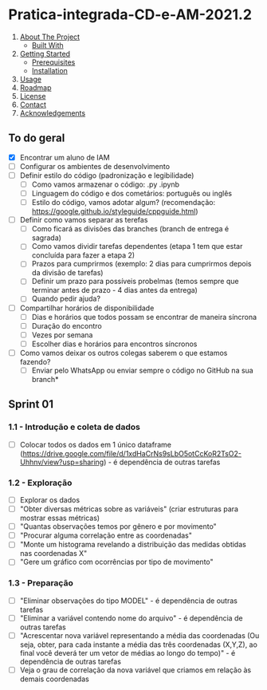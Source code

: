 # Pratica-integrada-CD-e-AM-2021.2

1. [About The Project](#about-the-project)
    * [Built With](#built-with)
1. [Getting Started](#getting-started)
    * [Prerequisites](#prerequisites)
    * [Installation](#installation)
1. [Usage](#usage)
1. [Roadmap](#to-do-geral)
1. [License](#license)
1. [Contact](#contac)
1. [Acknowledgements](#acknowledgements)

## To do geral

- [x] Encontrar um aluno de IAM
- [ ] Configurar os ambientes de desenvolvimento
- [ ] Definir estilo do código (padronização e legibilidade)
   - [ ] Como vamos armazenar o código: .py .ipynb
   - [ ] Linguagem do código e dos cometários: português ou inglês
   - [ ] Estilo do código, vamos adotar algum? (recomendação: https://google.github.io/styleguide/cppguide.html)
- [ ] Definir como vamos separar as terefas
   - [ ] Como ficará as divisões das branches (branch de entrega é sagrada)
   - [ ] Como vamos dividir tarefas dependentes (etapa 1 tem que estar concluída para fazer a etapa 2)
   - [ ] Prazos para cumprirmos (exemplo: 2 dias para cumprirmos depois da divisão de tarefas)
   - [ ] Definir um prazo para possíveis probelmas (temos sempre que terminar antes de prazo - 4 dias antes da entrega)
   - [ ] Quando pedir ajuda?
- [ ] Compartilhar horários de disponibilidade
   - [ ] Dias e horários que todos possam se encontrar de maneira síncrona
   - [ ] Duração do encontro
   - [ ] Vezes por semana
   - [ ] Escolher dias e horários para encontros síncronos
- [ ] Como vamos deixar os outros colegas saberem o que estamos fazendo?
   - [ ] Enviar pelo WhatsApp ou enviar sempre o código no GitHub na sua branch*

## Sprint 01

### 1.1 - Introdução e coleta de dados

- [ ] Colocar todos os dados em 1 único dataframe (https://drive.google.com/file/d/1xdHaCrNs9sLbO5otCcKoR2TsO2-Uhhnv/view?usp=sharing) - é dependência de outras tarefas

### 1.2 - Exploração

- [ ] Explorar os dados
- [ ] "Obter diversas métricas sobre as variáveis" (criar estruturas para mostrar essas métricas)
- [ ] "Quantas observações temos por gênero e por movimento"
- [ ] "Procurar alguma correlação entre as coordenadas"
- [ ] "Monte um histograma revelando a distribuição das medidas obtidas nas coordenadas X"
- [ ] "Gere um gráfico com ocorrências por tipo de movimento"

### 1.3 - Preparação

- [ ] "Eliminar observações do tipo MODEL" - é dependência de outras tarefas
- [ ] "Eliminar a variável contendo nome do arquivo" - é dependência de outras tarefas
- [ ] "Acrescentar nova variável representando a média das coordenadas (Ou seja, obter, para cada instante a média das três coordenadas (X,Y,Z), ao final você deverá ter um vetor de médias ao longo do tempo)" - é dependência de outras tarefas
- [ ] Veja o grau de correlação da nova variável que criamos em relação às demais coordenadas
